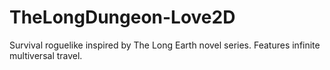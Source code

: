 # TheLongDungeon-Love2D
Survival roguelike inspired by The Long Earth novel series. Features infinite multiversal travel.

